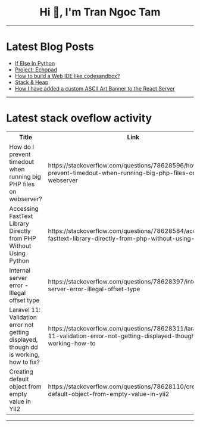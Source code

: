 <h1 align="center">Hi 👋, I'm Tran Ngoc Tam</h1>

---

# Latest Blog Posts 
<!-- BLOG-POST-LIST:START -->
- [If Else In Python](https://dev.to/pulkitgovrani/if-else-in-python-2315)
- [Project: Echopad](https://dev.to/paras594/project-echopad-37jc)
- [How to build a Web IDE like codesandbox?](https://dev.to/abdul_165bf98345e29aea8ef/how-to-build-a-web-ide-like-codesandbox-38e6)
- [Stack &amp; Heap](https://dev.to/jawadalisoomro/stack-heap-lpc)
- [How I have added a custom ASCII Art Banner to the React Server](https://dev.to/deepcodr/how-i-have-added-a-custom-ascii-art-banner-to-the-react-server-5eig)
<!-- BLOG-POST-LIST:END -->

---

# Latest stack oveflow activity
<table>
  <tr><th>Title</th><th>Link</th></tr>
  <!-- STACKOVERFLOW:START --><tr><td>How do I prevent timedout when running big PHP files on webserver?</td><td>https://stackoverflow.com/questions/78628596/how-do-i-prevent-timedout-when-running-big-php-files-on-webserver</td></tr><tr><td>Accessing FastText Library Directly from PHP Without Using Python</td><td>https://stackoverflow.com/questions/78628584/accessing-fasttext-library-directly-from-php-without-using-python</td></tr><tr><td>Internal server error - Illegal offset type</td><td>https://stackoverflow.com/questions/78628397/internal-server-error-illegal-offset-type</td></tr><tr><td>Laravel 11: Validation error not getting displayed, though dd is working, how to fix?</td><td>https://stackoverflow.com/questions/78628311/laravel-11-validation-error-not-getting-displayed-though-dd-is-working-how-to</td></tr><tr><td>Creating default object from empty value in YII2</td><td>https://stackoverflow.com/questions/78628110/creating-default-object-from-empty-value-in-yii2</td></tr><!-- STACKOVERFLOW:END -->
</table>

---


